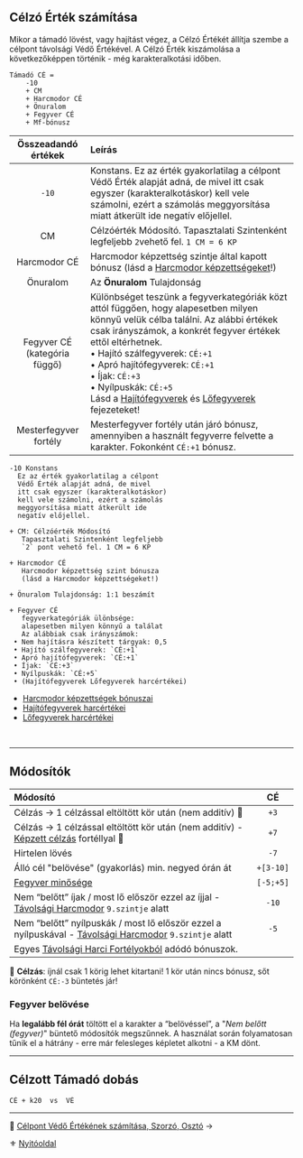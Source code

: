 ## Célzó Érték számítása

Mikor a támadó lövést, vagy hajítást végez, a Célzó Értékét állítja szembe a célpont távolsági Védő Értékével. A Célzó Érték kiszámolása a következőképpen történik - még karakteralkotási időben.

```
Támadó CÉ =
    -10
    + CM
    + Harcmodor CÉ
    + Önuralom
    + Fegyver CÉ
    + Mf-bónusz
```

|     **Összeadandó értékek**     | **Leírás**                                                                                                                                                                                                                                                                                                                                                                                                                                |
| :-----------------------------: | :---------------------------------------------------------------------------------------------------------------------------------------------------------------------------------------------------------------------------------------------------------------------------------------------------------------------------------------------------------------------------------------------------------------------------------------- |
|              `-10`              | Konstans. Ez az érték gyakorlatilag a célpont Védő Érték alapját adná, de mivel itt csak egyszer (karakteralkotáskor) kell vele számolni, ezért a számolás meggyorsítása miatt átkerült ide negatív előjellel.                                                                                                                                                                                                                            |
|               CM                | Célzóérték Módosító. Tapasztalati Szintenként legfeljebb `2`vehető fel. `1 CM = 6 KP`                                                                                                                                                                                                                                                                                                                                                     |
|          Harcmodor CÉ           | Harcmodor képzettség szintje által kapott bónusz (lásd a [Harcmodor képzettségeket](062_02_harcmodor_kepzettsegek_es_bonuszaik.md)!)                                                                                                                                                                                                                                                                                                      |
|            Önuralom             | Az **Önuralom** Tulajdonság                                                                                                                                                                                                                                                                                                                                                                                                               |
| Fegyver CÉ<br>(kategória függő) | Különbséget teszünk a fegyverkategóriák közt attól függően, hogy alapesetben milyen könnyű velük célba találni. Az alábbi értékek csak irányszámok, a konkrét fegyver értékek ettől eltérhetnek.<br> • Hajító szálfegyverek: `CÉ:+1` <br/>• Apró hajítófegyverek: `CÉ:+1` <br />• Íjak: `CÉ:+3` <br />• Nyílpuskák: `CÉ:+5`<br />Lásd a [Hajítófegyverek](068_07_hajitofegyverek.md) és [Lőfegyverek](068_08_lofegyverek.md) fejezeteket! |
|      Mesterfegyver fortély      | Mesterfegyver fortély után járó bónusz, amennyiben a használt fegyverre felvette a karakter. Fokonként `CÉ:+1` bónusz.                                                                                                                                                                                                                                                                                                                    |

```
-10 Konstans
  Ez az érték gyakorlatilag a célpont
  Védő Érték alapját adná, de mivel
  itt csak egyszer (karakteralkotáskor)
  kell vele számolni, ezért a számolás
  meggyorsítása miatt átkerült ide
  negatív előjellel.

+ CM: Célzóérték Módosító
   Tapasztalati Szintenként legfeljebb
   `2` pont vehető fel. 1 CM = 6 KP

+ Harcmodor CÉ
   Harcmodor képzettség szint bónusza
   (lásd a Harcmodor képzettségeket!)

+ Önuralom Tulajdonság: 1:1 beszámít

+ Fegyver CÉ
   fegyverkategóriák ülönbsége:
   alapesetben milyen könnyű a találat
   Az alábbiak csak irányszámok:
 • Nem hajításra készített tárgyak: 0,5
 • Hajító szálfegyverek: `CÉ:+1`
 • Apró hajítófegyverek: `CÉ:+1`
 • Íjak: `CÉ:+3`
 • Nyílpuskák: `CÉ:+5`
 • (Hajítófegyverek Lőfegyverek harcértékei)
```

- [Harcmodor képzettségek bónuszai](062_02_harcmodor_kepzettsegek_es_bonuszaik.md)
- [Hajítófegyverek harcértékei](068_07_hajitofegyverek.md)
- [Lőfegyverek harcértékei](068_08_lofegyverek.md)

<br />

---
## Módosítók

| Módosító                                                                                                                                                   |  **CÉ**   |
|:---------------------------------------------------------------------------------------------------------------------------------------------------------- |:---------:|
| Célzás → 1 célzással eltöltött kör után (nem additív) 🔆                                                                                                   |   `+3`    |
| Célzás → 1 célzással eltöltött kör után (nem additív) - [Képzett célzás](fortelyok.tavharc/kepzett_celzas.md) fortéllyal 🔆                                |   `+7`    |
| Hirtelen lövés                                                                                                                                             |   `-7`    |
| Álló cél "belövése" (gyakorlás) min. negyed órán át                                                                                                        | `+[3-10]` |
| [Fegyver minősége](068_01_fegyverek_altalanos_szabalyai.md#fegyverek-minősége-ideája)                                                                      | `[-5;+5]` |
| Nem “belőtt” íjak  / most lő először ezzel az íjjal - [Távolsági Harcmodor](kepzettsegek.primer.harci/tavolsagi_harcmodor.md) `9.szintje` alatt            |   `-10`   |
| Nem “belőtt” nyílpuskák / most lő először ezzel a nyílpuskával - [Távolsági Harcmodor](kepzettsegek.primer.harci/tavolsagi_harcmodor.md) `9.szintje` alatt |   `-5`    |
| Egyes [Távolsági Harci Fortélyokból](044_harci_fortelyok.md#távolsági-harci-fortélyok) adódó bónuszok.                                                     |           |

🔆 **Célzás**: íjnál csak 1 körig lehet kitartani! 1 kör után nincs bónusz, sőt körönként `CÉ:-3` büntetés jár!

### Fegyver belövése

Ha **legalább fél órát** töltött el a karakter a “belövéssel”,  a "*Nem belőtt (fegyver)*" büntető módosítók megszűnnek. A használat során folyamatosan tűnik el a hátrány - erre már felesleges képletet alkotni - a KM dönt.

---
## Célzott Támadó dobás

```
CÉ + k20  vs  VÉ
```

---

🔗 [Célpont Védő Értékének számítása, Szorzó, Osztó](072_tavharc_ve_szorzo_oszto.md) →

⚜️ [Nyitóoldal](start.md#7-t%C3%A1vols%C3%A1gi-harcrendszer-)
